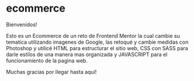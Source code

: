 # ecommerce

Bienvenidos!

Esto es un Ecommerce de un reto de Frontend Mentor la cual cambie su tematica utilizando imagenes de Google, las retoqué y cambie medidas con Photoshop y utilicé HTML para estructurar el sitio web, CSS con SASS para darle estilos de una manera mas organizada y JAVASCRIPT para el funcionamiento de la pagina web.

Muchas gracias por llegar hasta aquí!
